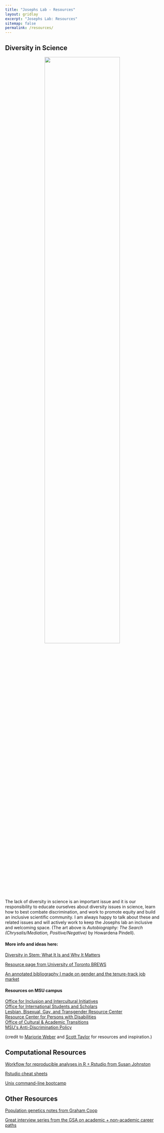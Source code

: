 ```yaml
---
title: "Josephs Lab - Resources"
layout: gridlay
excerpt: "Josephs Lab: Resources"
sitemap: false
permalink: /resources/
---
```


## Diversity in Science

<p align="center">
<img src = "{{ site.url}}{{ site.baseurl}}/images/pindell.jpg" class="img-responsive" width = "70%" />
</p>


The lack of diversity in science is an important issue and it is our responsibility to educate ourselves about diversity issues in science, learn how to best combate discrimination, and work to promote equity and build an inclusive scientific community. I am always happy to talk about these and related issues and will actively work to keep the Josephs lab an inclusive and welcoming space. (The art above is *Autobiography: The Search (Chrysalis/Mediation, Positive/Negative)* by Howardena Pindell).


#### More info and ideas here:
[Diversity in Stem: What It Is and Why It Matters](https://blogs.scientificamerican.com/voices/diversity-in-stem-what-it-is-and-why-it-matters/)

[Resource page from University of Toronto BREWS](https://brews.eeb.utoronto.ca/links-resources/)

[An annotated bibliography I made on gender and the tenure-track job market](http://josephslab.github.io/womenjobs/)

#### Resources on MSU campus
[Office for Inclusion and Intercultural Initiatives](http://www.inclusion.msu.edu/)<br>
[Office for International Students and Scholars](http://oiss.isp.msu.edu/)<br>
[Lesbian, Bisexual, Gay, and Transgender Resource Center](http://lbgtrc.msu.edu/)<br>
[Resource Center for Persons with Disabilities](https://www.rcpd.msu.edu/)<br>
[Office of Cultural & Academic Transitions](http://ocat.msu.edu/)<br>
[MSU's Anti-Discrimination Policy](https://www.hr.msu.edu/policies-procedures/university-wide/ADP_policy.html)

(credit to [Marjorie Weber](http://www.theweberlab.com/diversity-in-stem.html) and [Scott Taylor](https://www.colorado.edu/lab/taylor/diversity-stem) for resources and inspiration.)


## Computational Resources
[Workflow for reproducible analyses in R + Rstudio from Susan Johnston](https://sejohnston.com/2015/05/12/an-introduction-to-reproducible-research-in-r-and-r-studio/)

[Rstudio cheat sheets](https://www.rstudio.com/resources/cheatsheets/?utm_content=buffer743c2&utm_medium=social&utm_source=twitter.com&utm_campaign=buffer)

[Unix command-line bootcamp](http://rik.smith-unna.com/command_line_bootcamp/?id=y3shhd1a5n)

## Other Resources

[Population genetics notes from Graham Coop](http://cooplab.github.io/popgen-notes/)

[Great interview series from the GSA on academic + non-academic career paths](http://genestogenomes.org/author/ecsleaders/)








